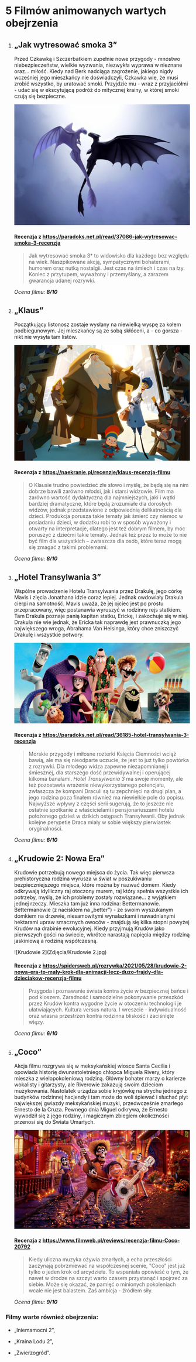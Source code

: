 # 5 Filmów animowanych wartych obejrzenia



1. ## **„Jak wytresować smoka 3”** 

   Przed Czkawką i Szczerbatkiem zupełnie nowe przygody - mnóstwo niebezpieczeństw, wielkie wyzwania, niezwykła wyprawa w nieznane oraz… miłość. Kiedy nad Berk nadciąga zagrożenie, jakiego nigdy wcześniej jego mieszkańcy nie doświadczyli, Czkawka wie, że musi zrobić wszystko, by uratować smoki. Przyjdzie mu - wraz z przyjaciółmi - udać się w ekscytującą podróż do mitycznej krainy, w której smoki czują się bezpieczne.

   ![HowToTrainYourDragon3](Zdjęcia/HowToTrainYourDragon3.jpg)

   

   #### Recenzja z <https://paradoks.net.pl/read/37086-jak-wytresowac-smoka-3-recenzja>

   > Jak wytresować smoka 3* to widowisko dla każdego bez względu na wiek. Naszpikowane akcją, sympatycznymi bohaterami, humorem oraz nutką nostalgii. Jest czas na śmiech i czas na łzy. Koniec z przytupem, wyważony i przemyślany, a zarazem gwarancja udanej rozrywki.  

   *Ocena filmu: **8/10***

2. ## **„Klaus”** 

   Początkujący listonosz zostaje wysłany na niewielką wyspę za kołem podbiegunowym. Jej mieszkańcy są ze sobą skłóceni, a - co gorsza - nikt nie wysyła tam listów.

   ![Klaus](Zdjęcia/Klaus.jpg)

   

   #### Recenzja z <https://naekranie.pl/recenzje/klaus-recenzja-filmu>

   > O Klausie trudno powiedzieć złe słowo i myślę, że będą się na nim dobrze bawili zarówno młodsi, jak i starsi widzowie. Film ma zarówno wartość dydaktyczną dla najmniejszych, jaki i wątki bardziej dramatyczne, które będą zrozumiałe dla dorosłych widzów, jednak przedstawione z odpowiednią delikatnością dla dzieci. Produkcja porusza takie tematy jak śmierć czy niemoc w posiadaniu dzieci, w dodatku robi to w sposób wyważony i otwarty na interpretacje, dlatego jest też dobrym filmem, by móc poruszyć z dziećmi takie tematy. Jednak też przez to może to nie być film dla wszystkich – zwłaszcza dla osób, które teraz mogą się zmagać z takimi problemami.

   *Ocena filmu: **8/10***

   

3. ## **„Hotel Transylwania 3”** 

   Wspólne prowadzenie Hotelu Transylwania przez Drakulę, jego córkę Mavis i zięcia Jonathana idzie coraz lepiej. Jednak owdowiały Drakula cierpi na samotność. Mavis uważa, że jej ojciec jest po prostu przepracowany, więc postanawia wyruszyć w rodzinny rejs statkiem. Tam Drakula poznaje panią kapitan statku, Erickę, i zakochuje się w niej. Drakula nie wie jednak, że Ericka tak naprawdę jest prawnuczką jego największego wroga, Abrahama Van Helsinga, który chce zniszczyć Drakulę i wszystkie potwory.

   ![Hotel Transylwania 3](https://github.com/PaulinaR97/Grafika-WWW-Zadanie-3/blob/fc9bc05a74dfafa61dc69aded39d3c9b497990a0/Zdj%C4%99cia/Hotel%20Transylwania%203.jpg)

   

   #### Recenzja z <https://paradoks.net.pl/read/36185-hotel-transylwania-3-recenzja>

   > Morskie przygody i miłosne rozterki Księcia Ciemności wciąż bawią, ale ma się nieodparte uczucie, że jest to już tylko powtórka z rozrywki. Dla młodego widza zapewne niezapomnianej i śmiesznej, dla starszego dość przewidywalnej i operującej kilkoma banałami. *Hotel Transylwania 3* ma swoje momenty, ale też pozostawia wrażenie niewykorzystanego potencjału, zwłaszcza że kompani Draculi są tu zepchnięci na drugi plan, a jego rodzina poza finałem również ma niewielkie pole do popisu. Najwyższe wpływy z części serii sugerują, że to jeszcze nie ostatnie spotkanie z właścicielami i pensjonariuszami hotelu położonego gdzieś w dzikich ostępach Transylwanii. Oby jednak kolejne perypetie Draca miały w sobie  większy pierwiastek oryginalności.  

   *Ocena filmu: **6/10***

4. ## **„Krudowie 2: Nowa Era”** 

   Krudowie potrzebują nowego miejsca do życia. Tak więc pierwsza prehistoryczna rodzina wyrusza w świat w poszukiwaniu bezpieczniejszego miejsca, które można by nazwać domem. Kiedy odkrywają idylliczny raj otoczony murem, raj który spełnia wszystkie ich potrzeby, myślą, że ich problemy zostały rozwiązane… z wyjątkiem jednej rzeczy. Mieszka tam już inna rodzina: Bettermanowie. Bettermanowie (z naciskiem na „better”) - ze swoim wyszukanym domkiem na drzewie, niesamowitymi wynalazkami i nawadnianymi hektarami upraw smacznych owoców - znajdują się kilka stopni powyżej Krudów na drabinie ewolucyjnej. Kiedy przyjmują Krudów jako pierwszych gości na świecie, wkrótce narastają napięcia między rodziną jaskiniową a rodziną współczesną.

   ![Krudowie 2](Zdjęcia/Krudowie 2.jpg)

   

   #### Recenzja z <https://spidersweb.pl/rozrywka/2021/05/28/krudowie-2-nowa-era-to-maly-krok-dla-animacji-lecz-duzo-frajdy-dla-dzieciakow-recenzja-filmu>

   > Przygoda i poznawanie świata kontra życie w bezpiecznej bańce i pod kloszem. Zaradność i samodzielne pokonywanie przeszkód przez Krudów kontra wygodne życie w otoczeniu technologii je ułatwiających. Kultura versus natura. I wreszcie - indywidualność oraz własna przestrzeń kontra rodzinna bliskość i zaciśnięte więzy.

   *Ocena filmu: **6/10***

5. ## **„Coco”** 

   Akcja filmu rozgrywa się w meksykańskiej wiosce Santa Cecilia i opowiada historię dwunastoletniego chłopca Miguela Rivery, który mieszka z wielopokoleniową rodziną. Główny bohater marzy o karierze wokalisty i gitarzysty, ale Riverowie zakazują swoim dzieciom muzykowania. Nastolatek urządza sobie kryjówkę na strychu jednego z budynków rodzinnej hacjendy i tam może do woli śpiewać i słuchać płyt największej gwiazdy meksykańskiej muzyki, przedwcześnie zmarłego Ernesto de la Cruza. Pewnego dnia Miguel odkrywa, że Ernesto wywodził się z jego rodziny, i magicznym zbiegiem okoliczności przenosi się do Świata Umarłych.

   ![Coco](Zdjęcia/Coco.jpg)

   

   #### Recenzja z <https://www.filmweb.pl/reviews/recenzja-filmu-Coco-20792>

   > Kiedy uliczna muzyka ożywia zmarłych, a echa przeszłości zaczynają pobrzmiewać na współczesnej scenie, "Coco" jest już tylko o jeden krok od arcydzieła. To wspaniała opowieść o tym, że nawet w drodze na szczyt warto czasem przystanąć i spojrzeć za siebie. Może się okazać, że pamięć o minionych pokoleniach wcale nie jest balastem. Zaś ambicja - źródłem siły.

   *Ocena filmu: **9/10***

### Filmy warte również obejrzenia:

* „Iniemamocni 2”,

* „Kraina Lodu 2”,

* „Zwierzogród”.

  
